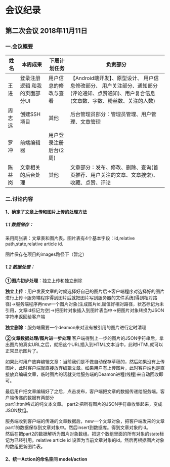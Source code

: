 # 会议纪录


## 第二次会议 2018年11月11日

### 一.会议概要
| 姓名  | 本周成果    | 下周计划任务              | 负责部分 |
|-----|---------|---------------------|-------|
| 王进  |登录注册逻辑 和我的页面部分UI | 用户信息的修改与查看           |   【Android端开发】、原型设计、 用户信息修改部分、 用户关注部分、通知部分(评论通知、点赞通知)、用户复合信息(文章数、字数、粉丝数、关注的人数)   |
| 周志远 | 创建SSH项目  |      其他       |    后台管理员部分：管理员管理、用户管理、文章管理    |
| 罗冲  | 前端编辑器 | 用户登录注册后台(2周)        |      |
| 陈益岗 | 文章相关的后台处理 | 其他  |  文章部分：发布、修改、删除、查询(首页推荐、用户关注的文章、文章搜索)、收藏、点赞、评论     |

### 二.讨论内容

#### 1、确定了文章上传和图片上传的处理方法

##### 1.1 数据储存：
采用两张表：文章表和图片表。图片表有4个基本字段：id,relative path,state,relative article id.

  图片保存在项目的images路径下（暂定）

##### 1.2 数据处理：

  **①图片初步处理**：独立上传和独立删除

  **独立上传**：用户发表文章的时候选择好自己的图片后->客户端程序对选择好的图片进行上传->服务端程序得到图片后就把图片写到服务器的文件系统(得到相对路径)->服务端程序再new一个图片对象(生成图片id,赋值好相对路径，状态标记为未引用，文章id标记为空)->把图片对象插入到图片表当中->把图片对象转换为JSON字符串返回给客户端

  **独立删除**：服务端需要一个deamon来对没有被引用的图片进行定时清理

 **②文章数据处理/图片进一步处理**
  客户端得到上一步的图片的JSON字符串后，拿出图片的真实URL之后，就把这个URL插入到HTML文本当中，此时HTML就可以正常显示图片了。

  如果此时用户放弃编辑文章：当前我们是不做自动保存草稿的，然后如果没有上传图片，此时客户端就直接放弃编辑文章。如果用户有上传图片，此时客户端也是直接放弃编辑文章，临时图片的话就交给服务端的Deamon进程(线程)来自动回收即可。

  最后用户把文章编辑好了之后，点击发布，客户端把文章的数据传递给服务端。客户端传递的数据有两部分<br>
  part1:html格式的纯文本文章。
  part2:把所有图片的JSON字符串收集起来，变成JSON数组。

  服务端收到客户端的传递的文章数据后，new一个文章对象，把客户端发来的文章part1的数据保存到文章对象中。然后insert到数据库。得到文章对象的id。<br>
  然后在把part2的数据解析为图片对象数组。把这个数组里面的所有对象的state标记为已经引用。relative article id 设置为当前文章对象的id。然后再根据图片对象的数组更新图片表。


  




#### 2、统一Action的命名空间  model/action